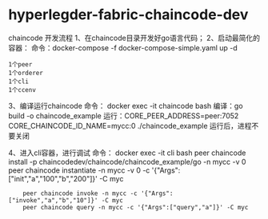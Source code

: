 # hyperlegder-fabric-chaincode-dev

chaincode  开发流程
1、在chaincode目录开发好go语言代码；
2、启动最简化的容器：
	命令：docker-compose -f docker-compose-simple.yaml up -d

	1个peer
	1个orderer
	1个cli
	1个ccenv

3、编译运行chaincode
	命令：
	    docker exec -it chaincode bash
		编译：go build -o chaincode_example
		运行：CORE_PEER_ADDRESS=peer:7052 CORE_CHAINCODE_ID_NAME=mycc:0 ./chaincode_example
		运行后，进程不要关闭

4、进入cli容器，进行调试
	命令：
		docker exec -it cli bash
		peer chaincode install -p chaincodedev/chaincode/chaincode_example/go -n mycc -v 0
  		peer chaincode instantiate -n mycc -v 0 -c '{"Args":["init","a","100","b","200"]}' -C myc

  		peer chaincode invoke -n mycc -c '{"Args":["invoke","a","b","10"]}' -C myc
  		peer chaincode query -n mycc -c '{"Args":["query","a"]}' -C myc